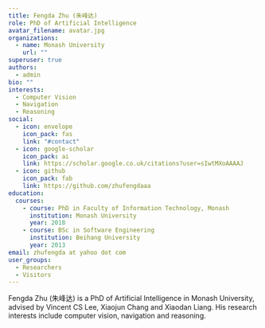 ```yaml
---
title: Fengda Zhu (朱峰达)
role: PhD of Artificial Intelligence
avatar_filename: avatar.jpg
organizations:
  - name: Monash University
    url: ""
superuser: true
authors:
  - admin
bio: ""
interests:
  - Computer Vision
  - Navigation
  - Reasoning
social:
  - icon: envelope
    icon_pack: fas
    link: "#contact"
  - icon: google-scholar
    icon_pack: ai
    link: https://scholar.google.co.uk/citations?user=sIwtMXoAAAAJ
  - icon: github
    icon_pack: fab
    link: https://github.com/zhufengdaaa
education:
  courses:
    - course: PhD in Faculty of Information Technology, Monash
      institution: Monash University
      year: 2018
    - course: BSc in Software Engineering
      institution: Beihang University
      year: 2013
email: zhufengda at yahoo dot com
user_groups:
  - Researchers
  - Visitors
---
```

Fengda Zhu (朱峰达) is a PhD of Artificial Intelligence in Monash University, advised by Vincent CS Lee, Xiaojun Chang and Xiaodan Liang. His research interests include computer vision, navigation and reasoning.
